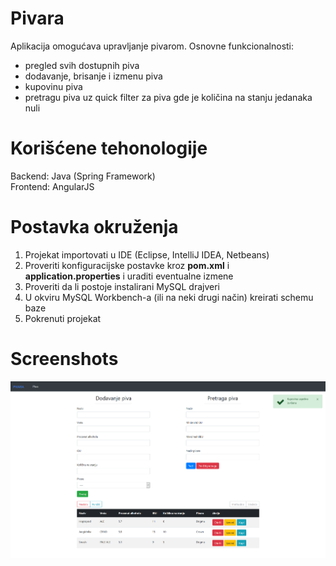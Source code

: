 # Pivara
Aplikacija omogućava upravljanje pivarom. Osnovne funkcionalnosti:
- pregled svih dostupnih piva
- dodavanje, brisanje i izmenu piva
- kupovinu piva
- pretragu piva uz quick filter za piva gde je količina na stanju jedanaka nuli

# Korišćene tehonologije
Backend: Java (Spring Framework)  
Frontend: AngularJS

# Postavka okruženja
1. Projekat importovati u IDE (Eclipse, IntelliJ IDEA, Netbeans)  
2. Proveriti konfiguracijske postavke kroz <b>pom.xml</b> i <b>application.properties</b> i uraditi eventualne izmene
2. Proveriti da li postoje instalirani MySQL drajveri 
3. U okviru MySQL Workbench-a (ili na neki drugi način) kreirati schemu baze
4. Pokrenuti projekat

# Screenshots
![](images/Screenshot_main.png)

